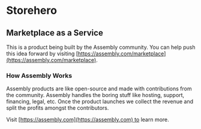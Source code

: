 # Storehero 

## Marketplace as a Service

This is a product being built by the Assembly community. You can help push this idea forward by visiting [https://assembly.com/marketplace](https://assembly.com/marketplace).

### How Assembly Works

Assembly products are like open-source and made with contributions from the community. Assembly handles the boring stuff like hosting, support, financing, legal, etc. Once the product launches we collect the revenue and split the profits amongst the contributors.

Visit [https://assembly.com](https://assembly.com) to learn more.
